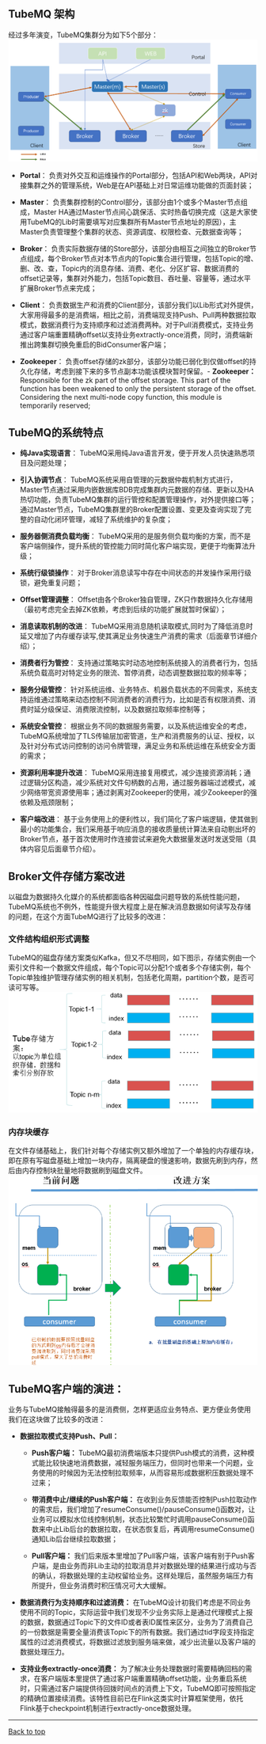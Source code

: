 ## TubeMQ 架构 
经过多年演变，TubeMQ集群分为如下5个部分：
![](img/sys_structure.png)

- **Portal**： 负责对外交互和运维操作的Portal部分，包括API和Web两块，API对接集群之外的管理系统，Web是在API基础上对日常运维功能做的页面封装；

- **Master**： 负责集群控制的Control部分，该部分由1个或多个Master节点组成，Master HA通过Master节点间心跳保活、实时热备切换完成（这是大家使用TubeMQ的Lib时需要填写对应集群所有Master节点地址的原因），主Master负责管理整个集群的状态、资源调度、权限检查、元数据查询等；

- **Broker**： 负责实际数据存储的Store部分，该部分由相互之间独立的Broker节点组成，每个Broker节点对本节点内的Topic集合进行管理，包括Topic的增、删、改、查，Topic内的消息存储、消费、老化、分区扩容、数据消费的offset记录等，集群对外能力，包括Topic数目、吞吐量、容量等，通过水平扩展Broker节点来完成；

- **Client**： 负责数据生产和消费的Client部分，该部分我们以Lib形式对外提供，大家用得最多的是消费端，相比之前，消费端现支持Push、Pull两种数据拉取模式，数据消费行为支持顺序和过滤消费两种。对于Pull消费模式，支持业务通过客户端重置精确offset以支持业务extractly-once消费，同时，消费端新推出跨集群切换免重启的BidConsumer客户端；

- **Zookeeper**： 负责offset存储的zk部分，该部分功能已弱化到仅做offset的持久化存储，考虑到接下来的多节点副本功能该模块暂时保留。- **Zookeeper：** Responsible for the zk part of the offset storage. This part of the function has been weakened to only the persistent storage of the offset. Considering the next multi-node copy function, this module is temporarily reserved;


## TubeMQ的系统特点
- **纯Java实现语言**：
TubeMQ采用纯Java语言开发，便于开发人员快速熟悉项目及问题处理；

- **引入协调节点**：
TubeMQ系统采用自管理的元数据仲裁机制方式进行，Master节点通过采用内嵌数据库BDB完成集群内元数据的存储、更新以及HA热切功能，负责TubeMQ集群的运行管控和配置管理操作，对外提供接口等；通过Master节点，TubeMQ集群里的Broker配置设置、变更及查询实现了完整的自动化闭环管理，减轻了系统维护的复杂度；

- **服务器侧消费负载均衡**：
TubeMQ采用的是服务侧负载均衡的方案，而不是客户端侧操作，提升系统的管控能力同时简化客户端实现，更便于均衡算法升级；

- **系统行级锁操作**：
对于Broker消息读写中存在中间状态的并发操作采用行级锁，避免重复问题；

- **Offset管理调整**：
Offset由各个Broker独自管理，ZK只作数据持久化存储用（最初考虑完全去掉ZK依赖，考虑到后续的功能扩展就暂时保留）；

- **消息读取机制的改进**：
TubeMQ采用消息随机读取模式,同时为了降低消息时延又增加了内存缓存读写,使其满足业务快速生产消费的需求（后面章节详细介绍）；

- **消费者行为管控**：
支持通过策略实时动态地控制系统接入的消费者行为，包括系统负载高时对特定业务的限流、暂停消费，动态调整数据拉取的频率等；

- **服务分级管控**：
针对系统运维、业务特点、机器负载状态的不同需求，系统支持运维通过策略来动态控制不同消费者的消费行为，比如是否有权限消费、消费时延分级保证、消费限流控制，以及数据拉取频率控制等；

- **系统安全管控**：
根据业务不同的数据服务需要，以及系统运维安全的考虑，TubeMQ系统增加了TLS传输层加密管道，生产和消费服务的认证、授权，以及针对分布式访问控制的访问令牌管理，满足业务和系统运维在系统安全方面的需求；

- **资源利用率提升改进**：
TubeMQ采用连接复用模式，减少连接资源消耗；通过逻辑分区构造，减少系统对文件句柄数的占用，通过服务器端过滤模式，减少网络带宽资源使用率；通过剥离对Zookeeper的使用，减少Zookeeper的强依赖及瓶颈限制；

- **客户端改进**：
基于业务使用上的便利性以，我们简化了客户端逻辑，使其做到最小的功能集合，我们采用基于响应消息的接收质量统计算法来自动剔出坏的Broker节点，基于首次使用时作连接尝试来避免大数据量发送时发送受阻（具体内容见后面章节介绍）。


## Broker文件存储方案改进 
以磁盘为数据持久化媒介的系统都面临各种因磁盘问题导致的系统性能问题，TubeMQ系统也不例外，性能提升很大程度上是在解决消息数据如何读写及存储的问题，在这个方面TubeMQ进行了比较多的改进：

### 文件结构组织形式调整
 TubeMQ的磁盘存储方案类似Kafka，但又不尽相同，如下图示，存储实例由一个索引文件和一个数据文件组成，每个Topic可以分配1个或者多个存储实例，每个Topic单独维护管理存储实例的相关机制，包括老化周期，partition个数，是否可读可写等。
![](img/store_file.png)

### 内存块缓存
 在文件存储基础上，我们针对每个存储实例又额外增加了一个单独的内存缓存块，即在原有写磁盘基础上增加一块内存，隔离硬盘的慢速影响，数据先刷到内存，然后由内存控制块批量地将数据刷到磁盘文件。
![](img/store_mem.png)


## TubeMQ客户端的演进： ##
业务与TubeMQ接触得最多的是消费侧，怎样更适应业务特点、更方便业务使用我们在这块做了比较多的改进：

- **数据拉取模式支持Push、Pull：**
	- **Push客户端：** TubeMQ最初消费端版本只提供Push模式的消费，这种模式能比较快速地消费数据，减轻服务端压力，但同时也带来一个问题，业务使用的时候因为无法控制拉取频率，从而容易形成数据积压数据处理不过来；

	- **带消费中止/继续的Push客户端：** 在收到业务反馈能否控制Push拉取动作的需求后，我们增加了resumeConsume()/pauseConsume()函数对，让业务可以模拟水位线控制机制，状态比较繁忙时调用pauseConsume()函数来中止Lib后台的数据拉取，在状态恢复后，再调用resumeConsume()通知Lib后台继续拉取数据；

	- **Pull客户端：** 我们后来版本里增加了Pull客户端，该客户端有别于Push客户端，是由业务而非Lib主动的拉取消息并对数据处理的结果进行成功与否的确认，将数据处理的主动权留给业务。这样处理后，虽然服务端压力有所提升，但业务消费时积压情况可大大缓解。

- **数据消费行为支持顺序和过滤消费：** 在TubeMQ设计初我们考虑是不同业务使用不同的Topic，实际运营中我们发现不少业务实际上是通过代理模式上报的数据，数据通过Topic下的文件ID或者表ID属性来区分，业务为了消费自己的一份数据是需要全量消费该Topic下的所有数据。我们通过tid字段支持指定属性的过滤消费模式，将数据过滤放到服务端来做，减少出流量以及客户端的数据处理压力。

- **支持业务extractly-once消费：** 为了解决业务处理数据时需要精确回档的需求，在客户端版本里提供了通过客户端重置精确offset功能，业务重启系统时，只需通过客户端提供待回拨时间点的消费上下文，TubeMQ即可按照指定的精确位置接续消费。该特性目前已在Flink这类实时计算框架使用，依托Flink基于checkpoint机制进行extractly-once数据处理。


---
<a href="#top">Back to top</a>

